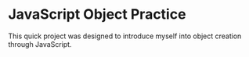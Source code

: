 # JavaScript Object Practice

This quick project was designed to introduce myself into object creation through JavaScript. 
